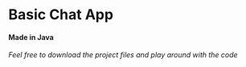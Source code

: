 # Basic Chat App
#### Made in Java

*Feel free to download the project files and play around with the code*



